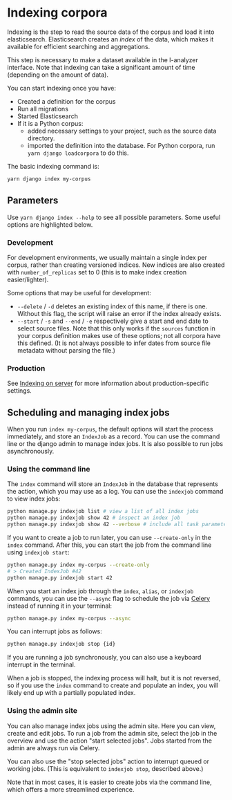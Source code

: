 # Indexing corpora

Indexing is the step to read the source data of the corpus and load it into elasticsearch. Elasticsearch creates an *index* of the data, which makes it available for efficient searching and aggregations.

This step is necessary to make a dataset available in the I-analyzer interface. Note that indexing can take a significant amount of time (depending on the amount of data).

You can start indexing once you have:
- Created a definition for the corpus
- Run all migrations
- Started Elasticsearch
- If it is a Python corpus:
    - added necessary settings to your project, such as the source data directory.
    - imported the definition into the database. For Python corpora, run `yarn django loadcorpora` to do this.

The basic indexing command is:

```bash
yarn django index my-corpus
```

## Parameters

Use `yarn django index --help` to see all possible parameters. Some useful options are highlighted below.

### Development

For development environments, we usually maintain a single index per corpus, rather than creating versioned indices. New indices are also created with `number_of_replicas` set to 0 (this is to make index creation easier/lighter).

Some options that may be useful for development:

- `--delete` / `-d` deletes an existing index of this name, if there is one. Without this flag, the script will raise an error if the index already exists.
- `--start` / `-s` and `--end` / `-e` respectively give a start and end date to select source files. Note that this only works if the `sources` function in your corpus definition makes use of these options; not all corpora have this defined. (It is not always possible to infer dates from source file metadata without parsing the file.)

### Production

See [Indexing on server](documentation/Indexing-on-server.md) for more information about production-specific settings.

## Scheduling and managing index jobs

When you run `index my-corpus`, the default options will start the process immediately, and store an `IndexJob` as a record. You can use the command line or the django admin to manage index jobs. It is also possible to run jobs asynchronously.

### Using the command line

The `index` command will store an `IndexJob` in the database that represents the action, which you may use as a log. You can use the `indexjob` command to view index jobs:

```sh
python manage.py indexjob list # view a list of all index jobs
python manage.py indexjob show 42 # inspect an index job
python manage.py indexjob show 42 --verbose # include all task parameters
```

If you want to create a job to run later, you can use `--create-only` in the `index` command. After this, you can start the job from the command line using `indexjob start`:

```sh
python manage.py index my-corpus --create-only
# > Created IndexJob #42
python manage.py indexjob start 42
```

When you start an index job through the `index`, `alias`, or `indexjob` commands, you can use the `--async` flag to schedule the job via [Celery](./Celery.md) instead of running it in your terminal:

```sh
python manage.py index my-corpus --async
```

You can interrupt jobs as follows:

```sh
python manage.py indexjob stop {id}
```

If you are running a job synchronously, you can also use a keyboard interrupt in the terminal.

When a job is stopped, the indexing process will halt, but it is not reversed, so if you use the `index` command to create and populate an index, you will likely end up with a partially populated index.

### Using the admin site

You can also manage index jobs using the admin site. Here you can view, create and edit jobs. To run a job from the admin site, select the job in the overview and use the action "start selected jobs". Jobs started from the admin are always run via Celery.

You can also use the "stop selected jobs" action to interrupt queued or working jobs. (This is equivalent to `indexjob stop`, described above.)

Note that in most cases, it is easier to create jobs via the command line, which offers a more streamlined experience.
